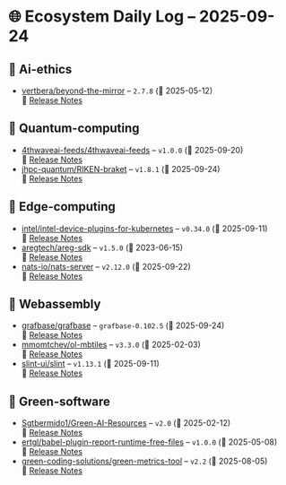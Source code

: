 # 🌐 Ecosystem Daily Log – 2025-09-24

## 🔹 Ai-ethics
- [vertbera/beyond-the-mirror](https://github.com/vertbera/beyond-the-mirror/releases/tag/2.7.8) – `2.7.8` (📅 2025-05-12)  
  🔗 [Release Notes](https://github.com/vertbera/beyond-the-mirror/releases/tag/2.7.8)

## 🔹 Quantum-computing
- [4thwaveai-feeds/4thwaveai-feeds](https://github.com/4thwaveai-feeds/4thwaveai-feeds/releases/tag/v1.0.0) – `v1.0.0` (📅 2025-09-20)  
  🔗 [Release Notes](https://github.com/4thwaveai-feeds/4thwaveai-feeds/releases/tag/v1.0.0)
- [jhpc-quantum/RIKEN-braket](https://github.com/jhpc-quantum/RIKEN-braket/releases/tag/v1.8.1) – `v1.8.1` (📅 2025-09-24)  
  🔗 [Release Notes](https://github.com/jhpc-quantum/RIKEN-braket/releases/tag/v1.8.1)

## 🔹 Edge-computing
- [intel/intel-device-plugins-for-kubernetes](https://github.com/intel/intel-device-plugins-for-kubernetes/releases/tag/v0.34.0) – `v0.34.0` (📅 2025-09-11)  
  🔗 [Release Notes](https://github.com/intel/intel-device-plugins-for-kubernetes/releases/tag/v0.34.0)
- [aregtech/areg-sdk](https://github.com/aregtech/areg-sdk/releases/tag/v1.5.0) – `v1.5.0` (📅 2023-06-15)  
  🔗 [Release Notes](https://github.com/aregtech/areg-sdk/releases/tag/v1.5.0)
- [nats-io/nats-server](https://github.com/nats-io/nats-server/releases/tag/v2.12.0) – `v2.12.0` (📅 2025-09-22)  
  🔗 [Release Notes](https://github.com/nats-io/nats-server/releases/tag/v2.12.0)

## 🔹 Webassembly
- [grafbase/grafbase](https://github.com/grafbase/grafbase/releases/tag/grafbase-0.102.5) – `grafbase-0.102.5` (📅 2025-09-24)  
  🔗 [Release Notes](https://github.com/grafbase/grafbase/releases/tag/grafbase-0.102.5)
- [mmomtchev/ol-mbtiles](https://github.com/mmomtchev/ol-mbtiles/releases/tag/v3.3.0) – `v3.3.0` (📅 2025-02-03)  
  🔗 [Release Notes](https://github.com/mmomtchev/ol-mbtiles/releases/tag/v3.3.0)
- [slint-ui/slint](https://github.com/slint-ui/slint/releases/tag/v1.13.1) – `v1.13.1` (📅 2025-09-11)  
  🔗 [Release Notes](https://github.com/slint-ui/slint/releases/tag/v1.13.1)

## 🔹 Green-software
- [Sgtbermido1/Green-AI-Resources](https://github.com/Sgtbermido1/Green-AI-Resources/releases/tag/v2.0) – `v2.0` (📅 2025-02-12)  
  🔗 [Release Notes](https://github.com/Sgtbermido1/Green-AI-Resources/releases/tag/v2.0)
- [ertgl/babel-plugin-report-runtime-free-files](https://github.com/ertgl/babel-plugin-report-runtime-free-files/releases/tag/v1.0.0) – `v1.0.0` (📅 2025-05-08)  
  🔗 [Release Notes](https://github.com/ertgl/babel-plugin-report-runtime-free-files/releases/tag/v1.0.0)
- [green-coding-solutions/green-metrics-tool](https://github.com/green-coding-solutions/green-metrics-tool/releases/tag/v2.2) – `v2.2` (📅 2025-08-05)  
  🔗 [Release Notes](https://github.com/green-coding-solutions/green-metrics-tool/releases/tag/v2.2)